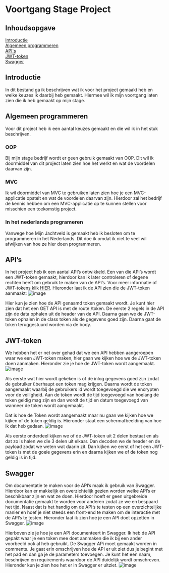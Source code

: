 # Voortgang Stage Project

## Inhoudsopgave
[Introductie](https://github.com/Stage-Bravo/Portfolio/blob/main/Progressie_stage/Voortgang_Stage_Project.md#introductie)<br>
[Algemeen programmeren](https://github.com/Stage-Bravo/Portfolio/blob/main/Progressie_stage/Voortgang_Stage_Project.md#algemeen-programmeren)<br>
[API's](https://github.com/Stage-Bravo/Portfolio/blob/main/Progressie_stage/Voortgang_Stage_Project.md#apis)<br>
[JWT-token](https://github.com/Stage-Bravo/Portfolio/blob/main/Progressie_stage/Voortgang_Stage_Project.md#jwt-token)<br>
[Swagger](https://github.com/Stage-Bravo/Portfolio/blob/main/Progressie_stage/Voortgang_Stage_Project.md#swagger)

## Introductie
In dit bestand ga ik beschrijven wat ik voor het project gemaakt heb en welke keuzes ik daarbij heb gemaakt. Hiermee wil ik mijn voortgang laten zien die ik heb gemaakt op mijn stage. 

## Algemeen programmeren
Voor dit project heb ik een aantal keuzes gemaakt en die wil ik in het stuk beschrijven.
### OOP
Bij mijn stage bedrijf wordt er geen gebruik gemaakt van OOP. Dit wil ik doormiddel van dit project laten zien hoe het werkt en wat de voordelen daarvan zijn. 
### MVC
Ik wil doormiddel van MVC te gebruiken laten zien hoe je een MVC-applicatie opstelt en wat de voordelen daarvan zijn. Hierdoor zal het bedrijf de kennis hebben om een MVC-applicatie op te kunnen stellen voor misschien een toekomstig project. 
### In het nederlands programeren
Vanwege hoe Mijn Jachtveld is gemaakt heb ik besloten om te programmeren in het Nederlands. Dit doe ik omdat ik niet te veel wil afwijken van hoe ze hier doen programmeren. 

## API’s 
In het project heb ik een aantal API’s ontwikkeld. Een van die API’s wordt een JWT-token gemaakt, hierdoor kan ik later controleren of degene rechten heeft om gebruik te maken van de API’s. Voor meer informatie of JWT-tokens klik [HIER](https://github.com/Stage-Bravo/Portfolio/blob/main/Onderzoek/Onderzoeksrapport.pdf). Hieronder laat ik de API zien die de JWT-token aanmaakt:
![image](https://github.com/Stage-Bravo/Portfolio/assets/103424907/4cf0e9cc-3b0f-4adf-93b3-6a64c949482e)

Hier kun je zien hoe de API genaamd token gemaakt wordt. Je kunt hier zien dat het een GET API is met de route /token. De eerste 2 regels in de API zijn de data ophalen uit de header van de API. Daarna gaan we de JWT-token ophalen in de class token als de gegevens goed zijn. Daarna gaat de token teruggestuurd worden via de body.

## JWT-token
We hebben het er net over gehad dat we een API hebben aangeroepen waar we een JWT-token maken, hier gaan we kijken hoe we de JWT-token doen aanmaken. Hieronder zie je hoe de JWT-token wordt aangemaakt.
 ![image](https://github.com/Stage-Bravo/Portfolio/assets/103424907/c807b7e6-c184-4543-b97a-5a6f5ce33f34)

Als eerste wat hier wordt gekeken is of de inlog gegevens goed zijn zodat de gebruiker überhaupt een token mag krijgen. Daarna wordt de token aangemaakt waarbij de gebruikers id wordt toegevoegd die we encrypten voor de veiligheid. Aan de token wordt de tijd toegevoegd van hoelang de token geldig mag zijn en dan wordt de tijd en datum toegevoegd van wanneer de token wordt aangemaakt. 

Dat is hoe de Token wordt aangemaakt maar nu gaan we kijken hoe we kijken of de token geldig is. Hieronder staat een schermafbeelding van hoe ik dat heb gedaan. 
![image](https://github.com/Stage-Bravo/Portfolio/assets/103424907/e8bc140e-cde9-4de8-bbc3-efaa8dde2aca)
 
Als eerste onderdeel kijken we of de JWT-token uit 2 delen bestaat en als dat zo is halen we die 3 delen uit elkaar. Dan decoden we de header en de payload zodat we weten wat daarin zit. Dan kijken we eerst of het een JWT-token is met de goeie gegevens erin en daarna kijken we of de token nog geldig is in tijd. 

## Swagger 
Om documentatie te maken voor de API’s maak ik gebruik van Swagger. Hierdoor kan er makkelijk en overzichtelijk gezien worden welke API’s er beschikbaar zijn en wat ze doen. Hierdoor hoeft er geen uitgebreide documentatie gemaakt te worden voor anderen zodat ze we en bespaard het tijd. Naast dat is het handig om de API’s te testen op een overzichtelijke manier en hoef je niet steeds een front-end te maken om de interactie met de API’s te testen. Hieronder laat ik zien hoe je een API doet opzetten in Swagger.
![image](https://github.com/Stage-Bravo/Portfolio/assets/103424907/048fb5c2-eac9-44a6-a3b3-84e2e93bb76e)
 
Hierboven zie je hoe je een API documenteert in Swagger. Ik heb de API gepakt waar je een token mee doet aanmaken die ik bij een ander voorbeeld ook al heb gebruikt. De Swagger APi moet gemaakt worden in comments. Je gaat erin omschrijven hoe de API er uit ziet dus je begint met het pad en dan ga je de parameters toevoegen. Je kunt het een naam, beschrijven en requirements waardoor de API duidelijk wordt omschreven. Hieronder kun je zien hoe het er in Swagger er uitziet. 
![image](https://github.com/Stage-Bravo/Portfolio/assets/103424907/c8662ac8-e7d3-4b47-bc4e-e617068ade86)
